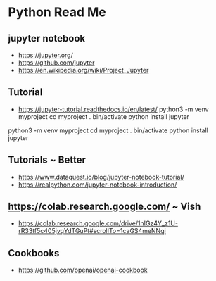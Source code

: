 # Python Read Me



## jupyter notebook

* https://jupyter.org/
* https://github.com/jupyter
* https://en.wikipedia.org/wiki/Project_Jupyter

## Tutorial

* https://jupyter-tutorial.readthedocs.io/en/latest/
python3 -m venv myproject
cd myproject
. bin/activate
python install jupyter

python3 -m venv myproject
cd myproject
. bin/activate
python install jupyter

## Tutorials ~ Better

* https://www.dataquest.io/blog/jupyter-notebook-tutorial/
* https://realpython.com/jupyter-notebook-introduction/

## https://colab.research.google.com/ ~ Vish

* https://colab.research.google.com/drive/1nIGz4Y_z1U-rR33tf5c405jvqYdTGuPt#scrollTo=1caGS4meNNqi

## Cookbooks

* https://github.com/openai/openai-cookbook


